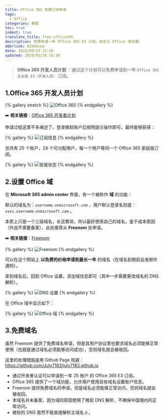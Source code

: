 ```yaml
---
title: Office 365 免费订阅申请
tags:
  - Office
categories: 教程
toc: true
indent: true
translate_title: free-office365
description: 免费申请一年 Office 365 E3 订阅，自定义 Office 域设置。
abbrlink: 82e6dcea
date: 2018/09/29 21:26
updated: 2020/03/26 16:30
---
```


> **Office 365 开发人员计划** ：通过这个计划可以免费申请到一年 `Office 365 企业版 E3（开发人员）` 订阅。

## 1.Office 365 开发人员计划

{% gallery stretch %}
![Office 365](../../img/article/Office-365-免费订阅申请/01.png!inkss)
{% endgallery %}

 :arrow_right: **相关链接**：[Office 365 开发者计划](https://developer.microsoft.com/zh-cn/office/dev-program)

申请过程这里不多阐述了，登录微软账户后按照提示操作即可，最终能够获得：

{% gallery %}
![订阅信息](../../img/article/Office-365-免费订阅申请/02.png!inkss)
{% endgallery %}

总共有 25 个账户，24 个可分配用户，每一个用户等同一个 Office 365 家庭版订阅。

{% gallery %}
![安装状态](../../img/article/Office-365-免费订阅申请/03.png!inkss)
{% endgallery %}

## 2.设置 Office 域

在 **Microsoft 365 admin center** 界面，有一个被称作 **域** 的功能：

默认的域名为：`username.onmicrosoft.com` ，用户默认登录名则是：`xxxx.username.onmicrosoft.com` 。

本质上只是一个三级域名，长且繁琐，所以最好使用自己的域名。鉴于成本原因（外加不需要备案），此处推荐从   **Freenom** 处申请。

 :arrow_right: **相关链接**：[Freenom](https://www.freenom.com/zh/index.html)

{% gallery %}
![Freenom](../../img/article/Office-365-免费订阅申请/04.png!inkss)
{% endgallery %}

可以在这个网站上 **以免费的价格申请到最长一年** 的域名（在域名到期前会发邮件通知）。

拿到域名后，回到 Office 设置，添加域信息即可（其中一步需要更改域名的 DNS 解析）。

{% gallery %}
![DNS 设置](../../img/article/Office-365-免费订阅申请/05.png!inkss)
{% endgallery %}

在 Office 域中显示如下：

{% gallery %}
![Office 域](../../img/article/Office-365-免费订阅申请/06.png!inkss)
{% endgallery %}

## 3.免费域名

虽然 Freenom 提供了免费域名申请，但是其用户协议里也要求域名必须能够正常使用（也就是通过域名必须能够访问成功），否则域名就会被收回。

这里的处理措施是用 Github Page 规避：https://github.com/July7183/july7183.github.io

* 通过开发者认证可以申请到一年 25 账户 的 Office 365 E3 订阅。
* Office 365 提供了一个域功能，允许用户使用自有域名设置账户信息。
* Freenom 提供免费域名的申请，但是域名必须能够正常访问，否则域名就会被收回。
* 本域名并未备案，因为域的原因使用了微软 DNS 解析，不确保中国境内的正常访问。
* 微软的 DNS 竟然不能直接解析主域名 `@` 。
